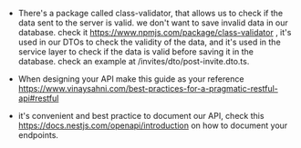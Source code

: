 

- There's a package called class-validator, that allows us to check if the data sent to the server is valid. we don't want to save invalid data in our database. 
check it https://www.npmjs.com/package/class-validator , it's used in our DTOs to check the validity of the data, and it's used in the service layer to check if the data is valid before saving it in the database. check an example at /invites/dto/post-invite.dto.ts. 


- When designing your API make this guide as your reference https://www.vinaysahni.com/best-practices-for-a-pragmatic-restful-api#restful


- it's convenient and best practice to document our API, check this https://docs.nestjs.com/openapi/introduction on how to document your endpoints.

